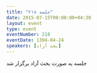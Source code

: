 ```yaml
---
title: "جلسه ۲۱۸"
date: 2015-07-15T00:00:00+04:30
layout: event
type: event
eventNumber: 218
eventDate: 1394-04-24
speakers: [بحث آزاد]
---
```

جلسه به صورت بحث آزاد برگزار شد